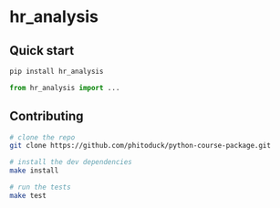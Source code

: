 # hr_analysis

## Quick start

```bash
pip install hr_analysis
```

```python
from hr_analysis import ...
```

## Contributing

```bash
# clone the repo
git clone https://github.com/phitoduck/python-course-package.git

# install the dev dependencies
make install

# run the tests
make test
```
